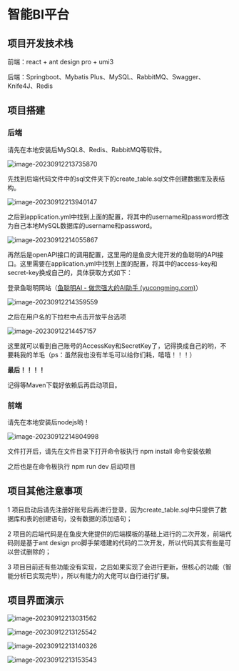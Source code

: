 # 智能BI平台

## 项目开发技术栈

前端：react + ant design pro + umi3

后端：Springboot、Mybatis Plus、MySQL、RabbitMQ、Swagger、Knife4J、Redis

## 项目搭建

### 后端

请先在本地安装后MySQL8、Redis、RabbitMQ等软件。

![image-20230912213735870](https://raw.githubusercontent.com/Yucalis/MD_Pictures/master/image-20230912213735870.png)

先找到后端代码文件中的sql文件夹下的create_table.sql文件创建数据库及表结构。

![image-20230912213940147](https://raw.githubusercontent.com/Yucalis/MD_Pictures/master/image-20230912213940147.png)

之后到application.yml中找到上面的配置，将其中的username和password修改为自己本地MySQL数据库的username和password。

![image-20230912214055867](https://raw.githubusercontent.com/Yucalis/MD_Pictures/master/image-20230912214055867.png)

再然后是openAPI接口的调用配置，这里用的是鱼皮大佬开发的鱼聪明的API接口。这里需要在application.yml中找到上面的配置，将其中的access-key和secret-key换成自己的，具体获取方式如下：

登录鱼聪明网站（[鱼聪明AI - 做您强大的AI助手 (yucongming.com)](https://www.yucongming.com/)）

![image-20230912214359559](https://raw.githubusercontent.com/Yucalis/MD_Pictures/master/image-20230912214359559.png)

之后在用户名的下拉栏中点击开放平台选项

![image-20230912214457157](https://raw.githubusercontent.com/Yucalis/MD_Pictures/master/image-20230912214457157.png)

这里就可以看到自己账号的AccessKey和SecretKey了，记得换成自己的哟，不要耗我的羊毛（ps：虽然我也没有羊毛可以给你们耗，嘻嘻！！！）

**最后！！！！**

记得等Maven下载好依赖后再启动项目。

### 前端

请先在本地安装后nodejs哟！

![image-20230912214804998](https://raw.githubusercontent.com/Yucalis/MD_Pictures/master/image-20230912214804998.png)

文件打开后，请先在文件目录下打开命令板执行 npm install 命令安装依赖

之后也是在命令板执行 npm run dev 启动项目

## 项目其他注意事项

1 项目启动后请先注册好账号后再进行登录，因为create_table.sql中只提供了数据库和表的创建语句，没有数据的添加语句；

2 项目的后端代码是在鱼皮大佬提供的后端模板的基础上进行的二次开发，前端代码则是基于ant design pro脚手架塔建的代码的二次开发，所以代码其实有些是可以尝试删除的； 

3 项目目前还有些功能没有实现，之后如果实现了会进行更新，但核心的功能（智能分析已实现完毕），所以有能力的大佬可以自行进行扩展。

## 项目界面演示

![image-20230912213031562](https://raw.githubusercontent.com/Yucalis/MD_Pictures/master/image-20230912213031562.png)

![image-20230912213125542](https://raw.githubusercontent.com/Yucalis/MD_Pictures/master/image-20230912213125542.png)

![image-20230912213140326](https://raw.githubusercontent.com/Yucalis/MD_Pictures/master/image-20230912213140326.png)

![image-20230912213153543](https://raw.githubusercontent.com/Yucalis/MD_Pictures/master/image-20230912213153543.png)